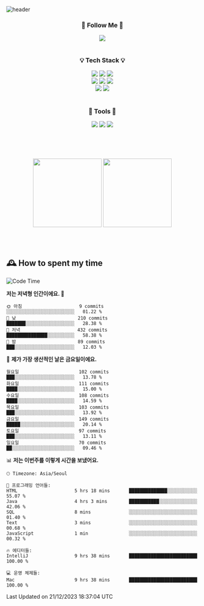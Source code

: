 ![header](https://capsule-render.vercel.app/api?type=waving&color=0:FFE29F,50:FFA99F,100:FF719A&height=300&fontAlignY=40&section=header&text=sung%20eun&fontSize=80&fontColor=FFFFFF)

<div align="center">
	<h3>🐹  Follow Me  🐹</h3>
	<a href="https://velog.io/@saeun05" target="_blank"><img src="https://img.shields.io/badge/Velog-20C997?style=flat&logo=velog&logoColor=white"/></a><br><br>
	<h3>💡  Tech Stack  💡</h3>
	<img src="https://img.shields.io/badge/Java-0078D4?style=flat"/>
	<img src="https://img.shields.io/badge/Spring-6DB33F?style=flat&logo=spring&logoColor=white"/>
	<img src="https://img.shields.io/badge/SpringBoot-6DB33F?style=flat&logo=springboot&logoColor=white"/><br>
	<img src="https://img.shields.io/badge/HTML5-E34F26?style=flat&logo=html5&logoColor=white"/>
	<img src="https://img.shields.io/badge/CSS3-1572B6?style=flat&logo=css3&logoColor=white"/>
	<img src="https://img.shields.io/badge/jQuery-0769AD?style=flat&logo=jquery&logoColor=white"/><br>
	<img src="https://img.shields.io/badge/MySQL-4479A1?style=flat&logo=mysql&logoColor=white"/>
	<img src="https://img.shields.io/badge/oracle-F80000?style=flat&logo=oracle&logoColor=white"/><br><br>
	<h3>🔦  Tools  🔦</h3>
	<img src="https://img.shields.io/badge/intelliJ IDEA-000000?style=flat&logo=intellijidea&logoColor=white"/>
	<img src="https://img.shields.io/badge/Notion-F9DC3E?style=flat&logo=notion&logoColor=white"/>
	<img src="https://img.shields.io/badge/Git-F05032?style=flat&logo=git&logoColor=white"/><br><br>
</div>

<br><br>

<div align="center">
  <img style="height:180px" src="https://github-readme-stats.vercel.app/api?username=sungeunn&show_icons=true&theme=omni&locale=kr"/>
  <img style="height:180px" src="https://github-readme-stats.vercel.app/api/top-langs/?username=sungeunn&theme=omni&layout=compact&locale=kr"/>
</div>

<br><br>

## 🕰 How to spent my time
<!--START_SECTION:waka-->
![Code Time](http://img.shields.io/badge/Code%20Time-325%20hrs%2027%20mins-blue)

**저는 저녁형 인간이에요. 🦉** 

```text
🌞 아침                     9 commits           ░░░░░░░░░░░░░░░░░░░░░░░░░   01.22 % 
🌆 낮　                     210 commits         ███████░░░░░░░░░░░░░░░░░░   28.38 % 
🌃 저녁                     432 commits         ███████████████░░░░░░░░░░   58.38 % 
🌙 밤　                     89 commits          ███░░░░░░░░░░░░░░░░░░░░░░   12.03 % 
```
📅 **제가 가장 생산적인 날은 금요일이에요.** 

```text
월요일                      102 commits         ███░░░░░░░░░░░░░░░░░░░░░░   13.78 % 
화요일                      111 commits         ████░░░░░░░░░░░░░░░░░░░░░   15.00 % 
수요일                      108 commits         ████░░░░░░░░░░░░░░░░░░░░░   14.59 % 
목요일                      103 commits         ███░░░░░░░░░░░░░░░░░░░░░░   13.92 % 
금요일                      149 commits         █████░░░░░░░░░░░░░░░░░░░░   20.14 % 
토요일                      97 commits          ███░░░░░░░░░░░░░░░░░░░░░░   13.11 % 
일요일                      70 commits          ██░░░░░░░░░░░░░░░░░░░░░░░   09.46 % 
```


📊 **저는 이번주를 이렇게 시간을 보냈어요.** 

```text
🕑︎ Timezone: Asia/Seoul

💬 프로그래밍 언어들: 
HTML                     5 hrs 18 mins       ██████████████░░░░░░░░░░░   55.07 % 
Java                     4 hrs 3 mins        ███████████░░░░░░░░░░░░░░   42.06 % 
SQL                      8 mins              ░░░░░░░░░░░░░░░░░░░░░░░░░   01.40 % 
Text                     3 mins              ░░░░░░░░░░░░░░░░░░░░░░░░░   00.68 % 
JavaScript               1 min               ░░░░░░░░░░░░░░░░░░░░░░░░░   00.32 % 

🔥 에디터들: 
IntelliJ                 9 hrs 38 mins       █████████████████████████   100.00 % 

💻 운영 체제들: 
Mac                      9 hrs 38 mins       █████████████████████████   100.00 % 
```


 Last Updated on 21/12/2023 18:37:04 UTC
<!--END_SECTION:waka-->
